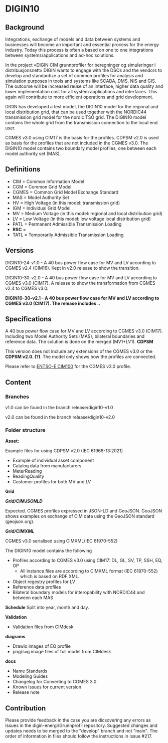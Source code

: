 # DIGIN10

## Background

Integrations, exchange of models and data between systems and businesses will become an important and essential process for the energy industry. Today this process is often a based on one to one integrations between systems/applications and ad-hoc solutions. 

In the project «DIGIN CIM grunnprofiler for beregninger og simuleringer i distribusjonsnett» DIGIN wants to engage with the DSOs and the vendors to develop and standardize a set of common profiles for analysis and simulation purposes in tools and systems like SCADA, DMS, NIS and GIS. The outcome will be increased reuse of an interface, higher data quality and lower implementation cost for all system applications and interfaces. This again will contribute to more efficient operations and grid development. 

DIGIN has developed a test model, the DIGIN10 model for the regional and local distribution grid, that can be used together with the NORDIC44 transmission grid model for the nordic TSO grid. The DIGIN10 model contains the whole grid from the transmission connection to the local end user. 

 CGMES v3.0 using CIM17 is the basis for the profiles. CDPSM v2.0 is used as basis for the profiles that are not included in the CGMES v3.0. The DIGIN10 model contains two boundary model profiles, one between each model authority set (MAS). 

## Definitions 
- CIM = Common Information Model
- CGM = Common Grid Model
- CGMES = Common Grid Model Exchange Standard
- MAS = Model Authority Set
- HV = High Voltage (in this model: transmission grid)
- IGM = Individual Grid Model
- MV = Medium Voltage (in this model: regional and local distribution grid)
- LV = Low Voltage (in this model: low voltage local distribution grid)
- PATL = Permanent Admissible Transmission Loading
- **RSC** = 
- TATL = Temporarily Admissible Transmission Loading

## Versions
DIGIN10-24-v1.0 - A 40 bus power flow case for MV and LV according to CGMES v2.4 (CIM16). Kept in v2.0 release to show the transition. 

DIGIN10-30-v2.0 - A 40 bus power flow case for MV and LV according to CGMES v3.0 (CIM17). A release to show the transformation from CGMES v2.4 to CGMES v3.0. 

**DIGIN10-30-v2.1 -  A 40 bus power flow case for MV and LV according to CGMES v3.0 (CIM17). The release includes ..** 

## Specifications

 A 40 bus power flow case for MV and LV according to CGMES v3.0 (CIM17). Including two Model Authority Sets (MAS), bilateral boundaries and reference data. The solution is done on the merged (MV1+LV1). **CDPSM**
 
 This version does not include any extensions of the CGMES v3.0 or the **CDPSM v2.0. (?)**. The model only shows how the profiles are connected.
 
 Please refer to [ENTSO-E CIM100](https://www.entsoe.eu/Documents/CIM_documents/Grid_Model_CIM/CIM100_CGMES31v01_501-20v02_NC21v52_MM10v01.zip) for the CGMES v3.0 profile.

## Content


### Branches

v1.0 can be found in the branch release/digin10-v1.0

v2.0 can be found in the branch release/digin10-v2.0

### Folder structure

**Asset:**

  Example files for using CDPSM v2.0 (IEC 61968-13:2021)
  
  - Example of individual asset component
  - Catalog data from manufacturers
  - MeterReading 
  - ReadingQuality
  - Customer profiles for both MV and LV

**Grid**

***Grid/CIMJSONLD***

Expected. CGMES profiles expressed in JSON-LD and GeoJSON. GeoJSON shows examples on exchange of CIM data using the GeoJSON standard (geojson.org).

***Grid/CIMXML***

CGMES v3.0 serialised using CIMXML(IEC 61970-552)

The DIGIN10 model contains the following
- Profiles according to CGMES v3.0 using CIM17: DL, GL, SV, TP, SSH, EQ, OP
  - All instance files are according to CIMXML format (IEC 61970-552) which is based on RDF XML.
- Object regestry profiles for LV
- Reference data profiles
- Bilateral boundary models for interopability with NORDIC44 and between each MAS

**Schedule**
Split into year, month and day.

**Validation**
- Validation files from CIMdesk

**diagrams**

- Drawio images of EQ profile
- png/svg image files of full model from CIMdesk

**docs**

- Name Standards
- Modeling Guides
- Changelog for Converting to CGMES 3.0 
- Known Issues for current version
- Release note

## Contribution
Please provide feedback in the case you are dicsovering any errors as Issues in the digin-energi/Grunnprofil repository. Suggested changes and updates needs to be merged to the "develop" branch and not "main". The order of information in files should follow the instructions in Issue #217.